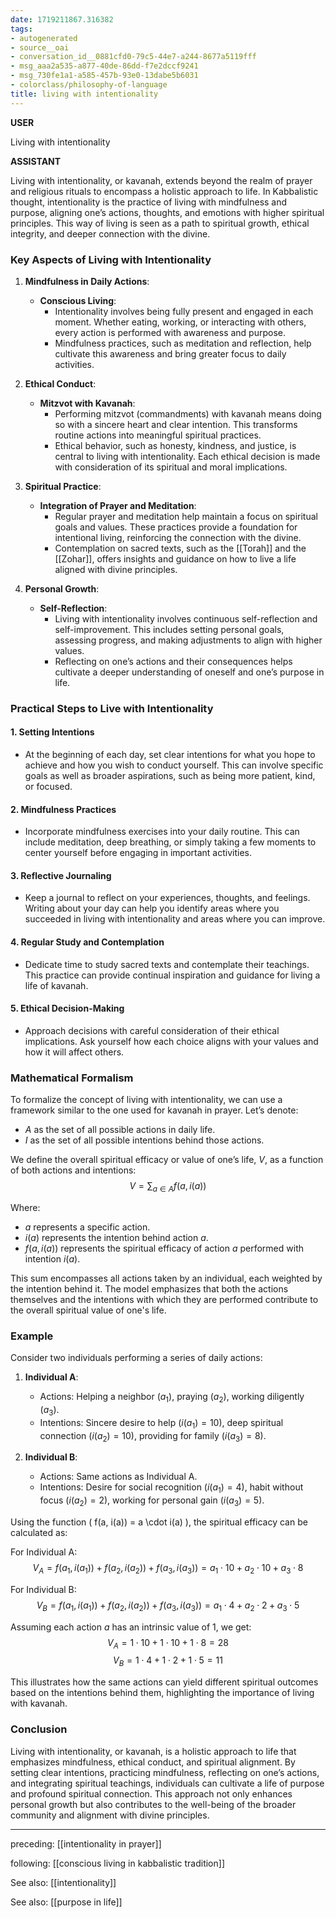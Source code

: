 ```yaml
---
date: 1719211867.316382
tags:
- autogenerated
- source__oai
- conversation_id__0881cfd0-79c5-44e7-a244-8677a5119fff
- msg_aaa2a535-a877-40de-86dd-f7e2dccf9241
- msg_730fe1a1-a585-457b-93e0-13dabe5b6031
- colorclass/philosophy-of-language
title: living with intentionality
---
```


**USER**

Living with intentionality


**ASSISTANT**

Living with intentionality, or kavanah, extends beyond the realm of prayer and religious rituals to encompass a holistic approach to life. In Kabbalistic thought, intentionality is the practice of living with mindfulness and purpose, aligning one’s actions, thoughts, and emotions with higher spiritual principles. This way of living is seen as a path to spiritual growth, ethical integrity, and deeper connection with the divine.

### Key Aspects of Living with Intentionality

1. **Mindfulness in Daily Actions**:
   - **Conscious Living**:
     - Intentionality involves being fully present and engaged in each moment. Whether eating, working, or interacting with others, every action is performed with awareness and purpose.
     - Mindfulness practices, such as meditation and reflection, help cultivate this awareness and bring greater focus to daily activities.

2. **Ethical Conduct**:
   - **Mitzvot with Kavanah**:
     - Performing mitzvot (commandments) with kavanah means doing so with a sincere heart and clear intention. This transforms routine actions into meaningful spiritual practices.
     - Ethical behavior, such as honesty, kindness, and justice, is central to living with intentionality. Each ethical decision is made with consideration of its spiritual and moral implications.

3. **Spiritual Practice**:
   - **Integration of Prayer and Meditation**:
     - Regular prayer and meditation help maintain a focus on spiritual goals and values. These practices provide a foundation for intentional living, reinforcing the connection with the divine.
     - Contemplation on sacred texts, such as the [[Torah]] and the [[Zohar]], offers insights and guidance on how to live a life aligned with divine principles.

4. **Personal Growth**:
   - **Self-Reflection**:
     - Living with intentionality involves continuous self-reflection and self-improvement. This includes setting personal goals, assessing progress, and making adjustments to align with higher values.
     - Reflecting on one’s actions and their consequences helps cultivate a deeper understanding of oneself and one’s purpose in life.

### Practical Steps to Live with Intentionality

#### 1. **Setting Intentions**
   - At the beginning of each day, set clear intentions for what you hope to achieve and how you wish to conduct yourself. This can involve specific goals as well as broader aspirations, such as being more patient, kind, or focused.

#### 2. **Mindfulness Practices**
   - Incorporate mindfulness exercises into your daily routine. This can include meditation, deep breathing, or simply taking a few moments to center yourself before engaging in important activities.

#### 3. **Reflective Journaling**
   - Keep a journal to reflect on your experiences, thoughts, and feelings. Writing about your day can help you identify areas where you succeeded in living with intentionality and areas where you can improve.

#### 4. **Regular Study and Contemplation**
   - Dedicate time to study sacred texts and contemplate their teachings. This practice can provide continual inspiration and guidance for living a life of kavanah.

#### 5. **Ethical Decision-Making**
   - Approach decisions with careful consideration of their ethical implications. Ask yourself how each choice aligns with your values and how it will affect others.

### Mathematical Formalism

To formalize the concept of living with intentionality, we can use a framework similar to the one used for kavanah in prayer. Let’s denote:
- $A$ as the set of all possible actions in daily life.
- $I$ as the set of all possible intentions behind those actions.

We define the overall spiritual efficacy or value of one’s life, $V$, as a function of both actions and intentions:
$$ V = \sum_{a \in A} f(a, i(a)) $$

Where:
- $a$ represents a specific action.
- $i(a)$ represents the intention behind action $a$.
- $f(a, i(a))$ represents the spiritual efficacy of action $a$ performed with intention $i(a)$.

This sum encompasses all actions taken by an individual, each weighted by the intention behind it. The model emphasizes that both the actions themselves and the intentions with which they are performed contribute to the overall spiritual value of one's life.

### Example

Consider two individuals performing a series of daily actions:

1. **Individual A**:
   - Actions: Helping a neighbor ($a_1$), praying ($a_2$), working diligently ($a_3$).
   - Intentions: Sincere desire to help ($i(a_1) = 10$), deep spiritual connection ($i(a_2) = 10$), providing for family ($i(a_3) = 8$).

2. **Individual B**:
   - Actions: Same actions as Individual A.
   - Intentions: Desire for social recognition ($i(a_1) = 4$), habit without focus ($i(a_2) = 2$), working for personal gain ($i(a_3) = 5$).

Using the function \( f(a, i(a)) = a \cdot i(a) \), the spiritual efficacy can be calculated as:

For Individual A:
$$ V_A = f(a_1, i(a_1)) + f(a_2, i(a_2)) + f(a_3, i(a_3)) = a_1 \cdot 10 + a_2 \cdot 10 + a_3 \cdot 8 $$

For Individual B:
$$ V_B = f(a_1, i(a_1)) + f(a_2, i(a_2)) + f(a_3, i(a_3)) = a_1 \cdot 4 + a_2 \cdot 2 + a_3 \cdot 5 $$

Assuming each action $a$ has an intrinsic value of 1, we get:
$$ V_A = 1 \cdot 10 + 1 \cdot 10 + 1 \cdot 8 = 28 $$
$$ V_B = 1 \cdot 4 + 1 \cdot 2 + 1 \cdot 5 = 11 $$

This illustrates how the same actions can yield different spiritual outcomes based on the intentions behind them, highlighting the importance of living with kavanah.

### Conclusion

Living with intentionality, or kavanah, is a holistic approach to life that emphasizes mindfulness, ethical conduct, and spiritual alignment. By setting clear intentions, practicing mindfulness, reflecting on one’s actions, and integrating spiritual teachings, individuals can cultivate a life of purpose and profound spiritual connection. This approach not only enhances personal growth but also contributes to the well-being of the broader community and alignment with divine principles.


---

preceding: [[intentionality in prayer]]  


following: [[conscious living in kabbalistic tradition]]

See also: [[intentionality]]


See also: [[purpose in life]]